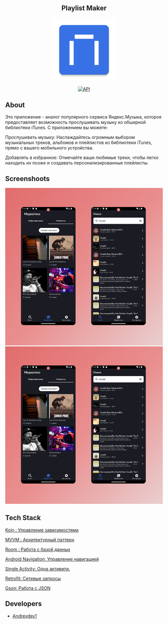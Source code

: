 ## <p align="center">Playlist Maker</p>
<p align="center">
    <img src="https://github.com/Andreydev1/PlaylistMaker_project/blob/sprint%2323/app/src/main/res/mipmap-xxxhdpi/ic_launcher.png" alt="Playlist Maker" width="200">
</p>

<div align="center">
    <a href="https://android-arsenal.com/api?level=26">
        <img src="https://img.shields.io/badge/API-26%2B-brightgreen.svg?style=flat" alt="API">
    </a>
</div>

## About

Это приложение - аналог популярного сервиса Яндекс.Музыка, которое предоставляет возможность прослушивать музыку из обширной библиотеки iTunes. С приложением вы можете:

Прослушивать музыку: Наслаждайтесь огромным выбором музыкальных треков, альбомов и плейлистов из библиотеки iTunes, прямо с вашего мобильного устройства.

Добавлять в избранное: Отмечайте ваши любимые треки, чтобы легко находить их позже и создавать персонализированные плейлисты.

## Screenshoots   
![Screenshot 2](https://github.com/Andreydev1/PlaylistMaker_project/blob/main/Readme/screenshot2.jpg)
![Screenshot 2](https://github.com/Andreydev1/PlaylistMaker_project/blob/main/Readme/screenshot2.jpg)

## Tech Stack

[Koin : Управление зависимостями](https://github.com/InsertKoinIO/koin)
   
[MVVM : Архитектурный паттерн](https://developer.android.com/jetpack/guide)

[Room : Работа с базой данных](https://developer.android.com/training/data-storage/room)

[Android Navigation: Управление навигацией](https://developer.android.com/guide/navigation/navigation-getting-started)

[Single Activity: Одна активити.](https://developer.android.com/guide/navigation/navigation-getting-started)

[Retrofit: Сетевые запросы](https://square.github.io/retrofit/)

[Gson: Работа с JSON](https://github.com/google/gson)


## Developers

- [Andreydev1](https://github.com/Andreydev1)
